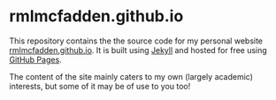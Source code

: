 # rmlmcfadden.github.io

This repository contains the the source code for my personal website
[rmlmcfadden.github.io](https://rmlmcfadden.github.io).
It is built using [Jekyll](https://jekyllrb.com/) and hosted for free using
[GitHub Pages](https://pages.github.com/).

The content of the site mainly caters to my own (largely academic) interests,
but some of it may be of use to you too!
